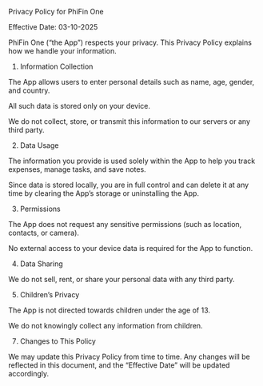 Privacy Policy for PhiFin One

Effective Date: 03-10-2025

PhiFin One (“the App”) respects your privacy. This Privacy Policy explains how we handle your information.

1. Information Collection

The App allows users to enter personal details such as name, age, gender, and country.

All such data is stored only on your device.

We do not collect, store, or transmit this information to our servers or any third party.

2. Data Usage

The information you provide is used solely within the App to help you track expenses, manage tasks, and save notes.

Since data is stored locally, you are in full control and can delete it at any time by clearing the App’s storage or uninstalling the App.

3. Permissions

The App does not request any sensitive permissions (such as location, contacts, or camera).

No external access to your device data is required for the App to function.

4. Data Sharing

We do not sell, rent, or share your personal data with any third party.

5. Children’s Privacy

The App is not directed towards children under the age of 13.

We do not knowingly collect any information from children.

7. Changes to This Policy

We may update this Privacy Policy from time to time. Any changes will be reflected in this document, and the “Effective Date” will be updated accordingly.
